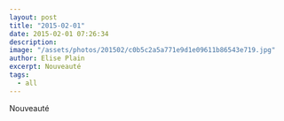 ```yaml
---
layout: post
title: "2015-02-01"
date: 2015-02-01 07:26:34
description: 
image: "/assets/photos/201502/c0b5c2a5a771e9d1e09611b86543e719.jpg"
author: Elise Plain
excerpt: Nouveauté
tags: 
  - all
---
```


Nouveauté
<p></p>
